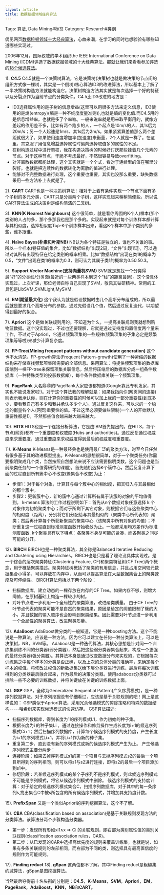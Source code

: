 ```yaml
---
layout: article
title: 数据挖掘领域经典算法
---
```

Tags: 算法, Data Mining#标签
Category: Research#类别

偶见网页[数据挖掘领域十大经典算法](http://www.sciencenet.cn/m/user_content.aspx?id=302846)，心血来潮，在学习的同时也想验验有哪些知道哪些实现过。

2006年12月，国际权威的学术组织the IEEE International Conference on Data Mining (ICDM)评选了数据挖掘领域的十大经典算法。那就让我们来看看参加评选的[18个候选算法](http://www.cs.uvm.edu/~icdm/algorithms/CandidateList.shtml)。

1). **C4.5**
C4.5就是一个决策树算法，它是决策树(决策树也就是做决策的节点间的组织方式像一棵树，其实是一个倒树)核心算法ID3的改进算法，所以基本上了解了一半决策树构造方法就能构造它。决策树构造方法其实就是每次选择一个好的特征以及分裂点作为当前节点的分类条件。C4.5比ID3改进的地方是：
* ID3选择属性用的是子树的信息增益(这里可以用很多方法来定义信息，ID3使用的是熵(entropy)(熵是一种不纯度度量准则)),也就是熵的变化值.而C4.5用的是信息增益率。也就是多了个率嘛。一般来说率就是用来取平衡用的，就像方差起的作用差不多，比如有两个跑步的人，一个起点是10m/s的人、其1s后为20m/s；另一个人起速是1m/s、其1s后为2m/s。如果紧紧算差值那么两个差距就很大了，如果使用速度增加率(加速度)来衡量，2个人就是一样了。在这里，其克服了用信息增益选择属性时偏向选择取值多的属性的不足。
* 在树构造过程中进行剪枝，我在构造决策树的时候好讨厌那些挂着几个元素的节点。对于这种节点，干脆不考虑最好，不然很容易导致overfitting。
* 对非离散数据都能处理，这个其实就是一个个式，看对于连续型的值在哪里分裂好。也就是把连续性的数据转化为离散的值进行处理。
* 能够对不完整数据进行处理，这个重要也重要，其实也没那么重要，缺失数据采用一些方法补上去就是了。
<!--more-->

2). **CART**
CART也是一种决策树算法！相对于上着有条件实现一个节点下面有多个子树的多元分类，CART只是分类两个子树，这样实现起来稍稍简便些。所以说CART算法生成的决策树是结构简洁的二叉树。

3). **KNN(K Nearest Neighbours)**
这个很简单，就是看你周围的K个人(样本)那个类别的人占的多，那个多那我也是那个多的。实现起来就是对每个训练样本都计算与其相似度，选择相似度Top-K个训练样本出来，看这K个样本中那个类别的多些，谁多跟谁。

4). **Naïve Bayes(朴素贝叶斯NB)**
NB认为各个特征是独立的，谁也不关谁的事。所以一个样本(特征值的集合，比如”数据结构”出现2词，“文件”出现1词)，可以通过对其所有出现特征在给定类别的概率相乘。比如“数据结构”出现在类1的概率为0.5，“文件”出现在类1的概率为0.3，则可认为其属于类1的概率为0.5*0.5*0.3。

5). **Support Vector Machine(支持向量机SVM)**
SVM就是想找一个分类得最”好”的分类线/分类面(最近的一些两类样本到这个”线”的距离最远)。这个没具体实现过，上次听课，那位老师自称自己实现了SVM，敬佩其钻研精神。常用的工具包是LibSVM,SVMLight,MySVM.

6). **EM(期望最大化)**
这个我认为就是假设数据时由几个高斯分布组成的，所以最后就是要求几个高斯分布的参数。通过先假设几个值，然后通过反复迭代，以期望得到最好的拟合。

7). **Apriori**
这个是做关联规则用的。不知道为什么，一提高关联规则我就想到购物篮数据。这个没实现过，不过也还要理解，它就是通过支持度和置信度两个量来工作，不过对于Apriori，它通过频繁项集的一些规律(频繁项集的子集必定是频繁项集等等啦)来减少计算复杂度。

8). **FP-Tree(Mining frequent patterns without candidate generation)**
这个也不太清楚。FP-growth算法(Frequent Pattern-growth)使用了一种紧缩的数据结构来存储查找频繁项集所需要的全部信息。采用算法：将提供频繁项集的数据库压缩到一棵FP-tree来保留项集关联信息，然后将压缩后的数据库分成一组条件数据库（一种特殊类型的投影数据库），每个条件数据库关联一个频繁项集。

9). **PageRank**
大名鼎鼎的PageRank大家应该都知道(Google靠此专利发家，其实也不能说发家啦!)。对于这个算法我的理解就是：如果我指向你(网页间的连接)则表示我承认你，则在计算你的重要性的时候可以加上我的一部分重要性(到底多少，要看我自己有多少和我共承认多少个人)。通过反复这样来，可以求的一个稳定的衡量各个人(网页)重要性的值。不过这里必须要做些限制(一个人的开始默认重要性都是1)，不然那些值会越来越大越来越大。

10). **HITS**
HITS也是一个连接分析算法，它是由IBM首先提出的。在HITS，每个节点(网页)都有一个重要度和权威度(Hubs and authorities)。通过反复通过权威度来求重要度，通过重要度来求权威度得到最后的权威度和重要度。

11). **K-Means**
K-Means是一种最经典也是使用最广泛的聚类方法，时至今日任然有很多基于其的改进模型提出。K-Means的思想很简单，对于一个聚类任务(你需要指明聚成几个类，当然按照自然想法来说不应该需要指明类数，这个问题也是当前聚类任务的一个值得研究的课题)，首先随机选择K个簇中心，然后反复计算下面的过程直到所有簇中心不改变(簇集合不改变)为止：
* 步骤1：对于每个对象，计算其与每个簇中心的相似度，把其归入与其最相似的那个簇中。
* 步骤2：更新簇中心，新的簇中心通过计算所有属于该簇的对象的平均值得到。
k-means 算法的工作过程说明如下：首先从n个数据对象任意选择 k 个对象作为初始聚类中心；而对于所剩下其它对象，则根据它们与这些聚类中心的相似度（距离），分别将它们分配给与其最相似的（聚类中心所代表的）聚类；然后再计算每个所获新聚类的聚类中心（该聚类中所有对象的均值）；不断重复这一过程直到标准测度函数开始收敛为止。一般都采用均方差作为标准测度函数. k个聚类具有以下特点：各聚类本身尽可能的紧凑，而各聚类之间尽可能的分开。

12). **BIRCH**
BIRCH也是一种聚类算法，其全称是Balanced Iterative Reducing and Clustering using Hierarchies。BIRCH也是只是看了理论没具体实现过。是一个综合的层次聚类特征(Clustering Feature, CF)和聚类特征树(CF Tree)两个概念，用于概括聚类描述。聚类特征树概括了聚类的有用信息，并且占用空间较元数据集合小得多，可以存放在内存中，从而可以提高算法在大型数据集合上的聚类速度及可伸缩性。
BIRCH算法包括以下两个阶段：
* 扫描数据库，建立动态的一棵存放在内存的CF Tree。如果内存不够，则增大阈值，在原树基础上构造一棵较小的树。
* 对叶节点进一步利用一个全局性的聚类算法，改进聚类质量。
由于CF Tree的叶节点代表的聚类可能不是自然的聚类结果，原因是给定的阈值限制了簇的大小，并且数据的输入顺序也会影响到聚类结果。因此需要对叶节点进一步利用一个全局性的聚类算法，改进聚类质量。


13). **AdaBoost**
AdaBoost做分类的一般知道，它是一种boosting方法。这个不能说是一种算法，应该是一种方法，因为它可以建立在任何一种分类算法上，可以是决策树，NB，SVM等。
Adaboost是一种迭代算法，其核心思想是针对同一个训练集训练不同的分类器(弱分类器)，然后把这些弱分类器集合起来，构成一个更强的最终分类器(强分类器)。其算法本身是通过改变数据分布来实现的，它根据每次训练集之中每个样本的分类是否正确，以及上次的总体分类的准确率，来确定每个样本的权值。将修改过权值的新数据集送给下层分类器进行训练，最后将每次训练得到的分类器最后融合起来，作为最后的决策分类器。使用adaboost分类器可以排除一些不必要的训练数据，并将关键放在关键的训练数据上面。


14). **GSP**
GSP，全称为Generalized Sequential Pattern(广义序贯模式)，是一种序列挖掘算法。对于序列挖掘没有仔细看过，应该是基于关联规则的吧！网上是这样说的：
GSP类似于Apriori算法，采用冗余候选模式的剪除策略和特殊的数据结构-----哈希树来实现候选模式的快速访存。
GSP算法描述:
* 扫描序列数据库，得到长度为1的序列模式L1，作为初始的种子集。
* 根据长度为i 的种子集Li ，通过连接操作和修剪操作生成长度为i+1的候选序列模式Ci+1；然后扫描序列数据库，计算每个候选序列模式的支持度，产生长度为i+1的序列模式Li+1，并将Li+1作为新的种子集。
* 重复第二步，直到没有新的序列模式或新的候选序列模式产生为止。
产生候选序列模式主要分两步：
* 连接阶段：如果去掉序列模式s1的第一个项目与去掉序列模式s2的最后一个项目所得到的序列相同，则可以将s1与s2进行连接，即将s2的最后一个项目添加到s1中。
* 修切阶段：若某候选序列模式的某个子序列不是序列模式，则此候选序列模式不可能是序列模式，将它从候选序列模式中删除。
候选序列模式的支持度计算：对于给定的候选序列模式集合C，扫描序列数据库，对于其中的每一条序列s,找出集合C中被s所包含的所有候选序列模式，并增加其支持度计数。


15).  **PrefixSpan**
又是一个类似Apriori的序列挖掘算法，这个不了解。


16). **CBA**
CBA(classification based on association)是基于关联规则发现方法的分类算法。该算法分两个步骤构造分类器。
* 第一步：发现所有形如xi1∧x => Ci 的关联规则，即右部为类别属性值的类别关联规则(classification association rules，CAR)。
* 第二步：从已发现的CAR中选择高优先度的规则来覆盖训练集，也就是说，如果有多条关联规则的左部相同，而右部为不同的类，则选择具有最高置信度的规则作为可能规则。


17). **Finding reduct**
18). **gSpan**
这两位都不了解。其中Finding reduct是粗糙集约减算法，gSpan是图挖掘算法。

当然最后夺得前十名头衔的分别是：**C4.5**，**K-Means**，**SVM**，**Apriori**，**EM**，**PageRank**，**AdaBoost**，**KNN**，**NB**和**CART**。
